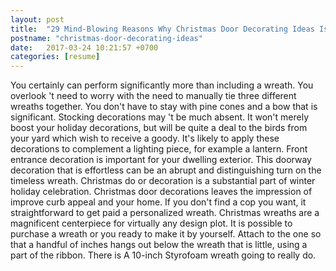 ```yaml
---
layout: post
title:  "29 Mind-Blowing Reasons Why Christmas Door Decorating Ideas Is Using This Technique For Exposures"
postname: "christmas-door-decorating-ideas"
date:   2017-03-24 10:21:57 +0700
categories: [resume]
---
```

You certainly can perform significantly more than including a wreath. You overlook 't need to worry with the need to manually tie three different wreaths together. You don't have to stay with pine cones and a bow that is significant. Stocking decorations may 't be much absent. It won't merely boost your holiday decorations, but will be quite a deal to the birds from your yard which wish to receive a goody. It's likely to apply these decorations to complement a lighting piece, for example a lantern. Front entrance decoration is important for your dwelling exterior. This doorway decoration that is effortless can be an abrupt and distinguishing turn on the timeless wreath. Christmas do or decoration is a substantial part of winter holiday celebration. Christmas door decorations leaves the impression of improve curb appeal and your home. If you don't find a cop you want, it straightforward to get paid a personalized wreath. Christmas wreaths are a magnificent centerpiece for virtually any design plot. It is possible to purchase a wreath or you ready to make it by yourself. Attach to the one so that a handful of inches hangs out below the wreath that is little, using a part of the ribbon. There is A 10-inch Styrofoam wreath going to really do.
